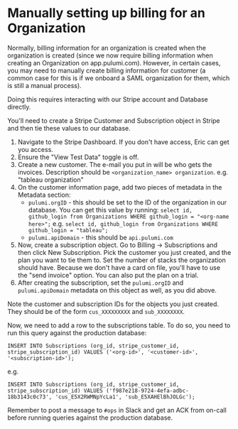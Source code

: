 # Manually setting up billing for an Organization

Normally, billing information for an organization is created when the organization is created (since we now require billing information when creating an Organization on app.pulumi.com). However, in certain cases, you may need to manually create billing information for customer (a common case for this is if we onboard a SAML organization for them, which is still a manual process).

Doing this requires interacting with our Stripe account and Database directly.

You'll need to create a Stripe Customer and Subscription object in Stripe and then tie these values to our database.

1. Navigate to the Stripe Dashboard.  If you don't have access, Eric can get you access.
2. Ensure the "View Test Data" toggle is off.
3. Create a new customer.  The e-mail you put in will be who gets the invoices.  Description should be `<organization_name> organization`.  e.g. "tableau organization"
4. On the customer information page, add two pieces of metadata in the Metadata section:
    - `pulumi.orgID` - this should be set to the ID of the organization in our database.  You can get this value by running: `select id, github_login from Organizations WHERE github_login = "<org-name here>";`  e.g. `select id, github_login from Organizations WHERE github_login = "tableau";`
    - `pulumi.apiDomain` - this should be `api.pulumi.com`
5. Now, create a subscription object. Go to Billing -> Subscriptions and then click New Subscription. Pick the customer you just created, and the plan you want to tie them to. Set the number of stacks the organization should have.  Because we don't have a card on file, you'll have to use the "send invoice" option.  You can also put the plan on a trial.
6. After creating the subscription, set the `pulumi.orgID` and `pulumi.apiDomain` metadata on this object as well, as you did above.

Note the customer and subscription IDs for the objects you just created.  They should be of the form `cus_XXXXXXXXX` and `sub_XXXXXXXX`.

Now, we need to add a row to the subscriptions table.  To do so, you need to run this query against the production database:

```
INSERT INTO Subscriptions (org_id, stripe_customer_id, stripe_subscription_id) VALUES ('<org-id>', '<customer-id>', '<subscription-id>');
```

e.g.

```
INSERT INTO Subscriptions (org_id, stripe_customer_id, stripe_subscription_id) VALUES ('f987e218-9724-4efa-adbc-18b3143c0c73', 'cus_E5X2RWMNpYcLa1', 'sub_E5XAHElBhJOLGc');
```

Remember to post a message to `#ops` in Slack and get an ACK from on-call before running queries against the production database.


